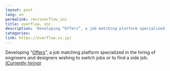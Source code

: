 ```yaml
---
layout: post
lang: en
permalink: /en/overflow_inc
title: overflow, inc.
description: 'Developing “Offers”, a job matching platform specialized in the hiring of engineers and designers wishing to switch jobs or to find a side job. (Currently hiring)'
categories: 
link: https://overflow.co.jp/
---
```


<p>Developing “<a href="https://offers.jp">Offers</a>”, a job matching platform specialized in the hiring of engineers and designers wishing to switch jobs or to find a side job. <a href="https://overflow.co.jp/recruit">(Currently hiring)</a></p>
